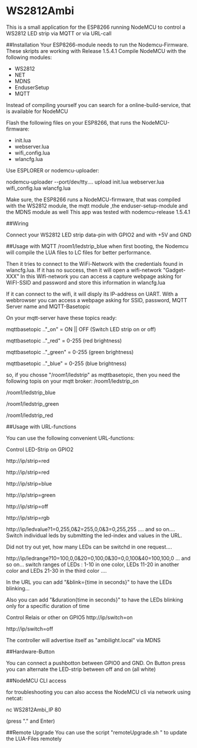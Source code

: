 # WS2812Ambi


This is a small application for the ESP8266 running NodeMCU to control a WS2812 LED strip via MQTT or via URL-call

##Installation
Your ESP8266-module needs to run the Nodemcu-Firmware. These skripts are working with Release 1.5.4.1
Compile NodeMCU with the following modules:
- WS2812
- NET
- MDNS
- EnduserSetup
- MQTT

Instead of compiling yourself you can search for a online-build-service, that is available for NodeMCU


Flash the following files on your ESP8266, that runs the NodeMCU-firmware:
- init.lua
- webserver.lua
- wifi_config.lua
- wlancfg.lua

Use ESPLORER or nodemcu-uploader:

nodemcu-uploader --port/dev/tty....   upload init.lua webserver.lua wifi_config.lua wlancfg.lua

Make sure, the ESP8266 runs a NodeMCU-firmware, that was compiled with the WS2812 module, the mqtt module  ,the enduser-setup-module and the MDNS module as well
This app was tested with nodemcu-release 1.5.4.1

##Wiring

Connect your WS2812 LED strip data-pin with GPIO2 and with +5V and GND

##Usage with MQTT
/room1/ledstrip_blue
when first booting, the Nodemcu will compile the LUA files to LC files for better performance.

Then it tries to connect to the WiFi-Network with the credentials found in wlancfg.lua. If it has no success, then it will open a wifi-network "Gadget-XXX"
In this Wifi-network you can access a capture webpage asking for WiFI-SSID and password and store this information in wlancfg.lua

If it can connect to the wifi, it will disply its IP-address on UART. With a webbrowser you can access a webpage asking for SSID, password, MQTT Server name and MQTT-Basetopic

On your mqtt-server have these topics ready:

mqttbasetopic .."_on" = ON || OFF (Switch LED strip on or off)

mqttbasetopic .."_red" = 0-255 (red brightness)

mqttbasetopic .."_green" = 0-255 (green brightness)

mqttbasetopic .."_blue" = 0-255 (blue brightness)



so, if you chosse "/room1/ledstrip" as mqttbasetopic, then you need the following topis on your mqtt broker:
/room1/ledstrip_on

/room1/ledstrip_blue

/room1/ledstrip_green

/room1/ledstrip_red


##Usage with URL-functions

You can use the following convenient URL-functions:

Control LED-Strip on GPIO2

http://ip/strip=red

http://ip/strip=red

http://ip/strip=blue

http://ip/strip=green

http://ip/strip=off

http://ip/strip=rgb


http://ip/ledvalue?1=0,255,0&2=255,0,0&3=0,255,255   .... and so on.... Switch individual leds by submitting the led-index and values in the URL.

Did not try out yet, how many LEDs can be switchd in one request....


http://ip/ledrange?10=100,0,0&20=0,100,0&30=0,0,100&40=100,100,0	... and so on... switch ranges of LEDs : 1-10 in one color, LEDs 11-20 in another color and LEDs 21-30 in the third color ....


In the URL you can add "&blink={time in seconds}" to have the LEDs blinking...

Also you can add "&duration{time in seconds}" to have the LEDs blinking only for a specific duration of time


Control Relais or other on GPIO5
http://ip/switch=on

http://ip/switch=off

The controller will advertise itself as "ambilight.local" via MDNS


##Hardware-Button

You can connect a pushbotton between GPIO0 and GND. On Button press you can alternate the LED-strip between off and on (all white)

##NodeMCU CLI access

for troubleshooting you can also access the NodeMCU cli via network using netcat:

nc WS2812Ambi_IP 80

(press "." and Enter)

##Remote Upgrade
You can use the script "remoteUpgrade.sh <IP>" to update the LUA-Files remotely



